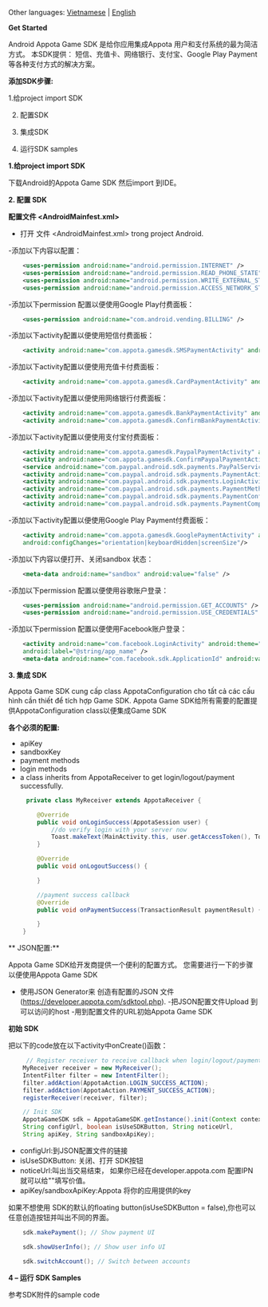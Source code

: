 Other languages: [Vietnamese](README.md) | [English](README_EN.md)

**Get Started**

Android Appota Game SDK 是给你应用集成Appota 用户和支付系统的最为简洁方式。 本SDK提供： 短信、充值卡、网络银行、支付宝、Google Play Payment等各种支付方式的解决方案。

**添加SDK步骤:**


1.给project import SDK

2. 配置SDK

3. 集成SDK

3. 运行SDK samples

 

**1.给project import SDK**

下载Android的Appota Game SDK 然后import 到IDE。

**2. 配置 SDK**

**配置文件 \<AndroidMainfest.xml\>**

- 打开 文件 \<AndroidMainfest.xml\> trong project Android.

-添加以下内容以配置：

``` xml
    <uses-permission android:name="android.permission.INTERNET" />
    <uses-permission android:name="android.permission.READ_PHONE_STATE" />
    <uses-permission android:name="android.permission.WRITE_EXTERNAL_STORAGE" />
    <uses-permission android:name="android.permission.ACCESS_NETWORK_STATE" />
```

-添加以下permission 配置以便使用Google Play付费面板：

``` xml
    <uses-permission android:name="com.android.vending.BILLING" />
```

-添加以下activity配置以便使用短信付费面板：

``` xml
    <activity android:name="com.appota.gamesdk.SMSPaymentActivity" android:theme="@style/Theme.Appota.GameSDK" android:configChanges="orientation|keyboardHidden|screenSize"/>
```

-添加以下activity配置以便使用充值卡付费面板：

``` xml
    <activity android:name="com.appota.gamesdk.CardPaymentActivity" android:theme="@style/Theme.Appota.GameSDK" android:configChanges="orientation|keyboardHidden|screenSize"/>
```

-添加以下activity配置以便使用网络银行付费面板：

``` xml
    <activity android:name="com.appota.gamesdk.BankPaymentActivity" android:theme="@style/Theme.Appota.GameSDK" android:configChanges="orientation|keyboardHidden|screenSize"/>
    <activity android:name="com.appota.gamesdk.ConfirmBankPaymentActivity" android:theme="@style/Theme.Appota.GameSDK" android:configChanges="orientation|keyboardHidden|screenSize"/>
```

-添加以下activity配置以便使用支付宝付费面板：


``` xml
    <activity android:name="com.appota.gamesdk.PaypalPaymentActivity" android:theme="@style/Theme.Appota.GameSDK" android:configChanges="orientation|keyboardHidden|screenSize"/>
    <activity android:name="com.appota.gamesdk.ConfirmPaypalPaymentActivity" android:theme="@style/Theme.Appota.GameSDK" android:configChanges="orientation|keyboardHidden|screenSize"/>
    <service android:name="com.paypal.android.sdk.payments.PayPalService" android:exported="false" />
    <activity android:name="com.paypal.android.sdk.payments.PaymentActivity" />
    <activity android:name="com.paypal.android.sdk.payments.LoginActivity" />
    <activity android:name="com.paypal.android.sdk.payments.PaymentMethodActivity" />
    <activity android:name="com.paypal.android.sdk.payments.PaymentConfirmActivity" />
    <activity android:name="com.paypal.android.sdk.payments.PaymentCompletedActivity" />
```

-添加以下activity配置以便使用Google Play Payment付费面板：


``` xml
    <activity android:name="com.appota.gamesdk.GooglePaymentActivity" android:theme="@style/Theme.Appota.GameSDK" 
    android:configChanges="orientation|keyboardHidden|screenSize"/>
```

-添加以下内容以便打开、关闭sandbox 状态：

``` xml
    <meta-data android:name="sandbox" android:value="false" />
```

-添加以下permission 配置以便使用谷歌账户登录：

``` xml
    <uses-permission android:name="android.permission.GET_ACCOUNTS" />
    <uses-permission android:name="android.permission.USE_CREDENTIALS" />
```

-添加以下permission 配置以便使用Facebook账户登录：

``` xml
    <activity android:name="com.facebook.LoginActivity" android:theme="@android:style/Theme.Translucent.NoTitleBar"
    android:label="@string/app_name" />
    <meta-data android:name="com.facebook.sdk.ApplicationId" android:value="YOUR_FACEBOOK_APP_ID" />
```
 

**3. 集成 SDK**

Appota Game SDK cung cấp class AppotaConfiguration cho tất cả các cấu hình cần thiết để tích hợp Game SDK. Appota Game SDK给所有需要的配置提供AppotaConfiguration class以便集成Game SDK

**各个必须的配置:**

 - apiKey
 - sandboxKey
 - payment methods
 - login methods
 - a class inherits from AppotaReceiver to get login/logout/payment successfully.

``` java
     private class MyReceiver extends AppotaReceiver {

        @Override
        public void onLoginSuccess(AppotaSession user) {
            //do verify login with your server now
            Toast.makeText(MainActivity.this, user.getAccessToken(), Toast.LENGTH_SHORT).show();
        }

        @Override
        public void onLogoutSuccess() {

        }

        //payment success callback
        @Override
        public void onPaymentSuccess(TransactionResult paymentResult) {

        }
    } 
```

** JSON配置:**

Appota Game SDK给开发商提供一个便利的配置方式。 您需要进行一下的步骤以便使用Appota Game SDK

 - 使用JSON Generator来 创造有配置的JSON 文件
(https://developer.appota.com/sdktool.php).
 -把JSON配置文件Upload 到可以访问的host
 -用到配置文件的URL初始Appota Game SDK

**初始 SDK**

把以下的code放在以下activity中onCreate()函数：

``` java
     // Register receiver to receive callback when login/logout/payment success
    MyReceiver receiver = new MyReceiver();
    IntentFilter filter = new IntentFilter();
    filter.addAction(AppotaAction.LOGIN_SUCCESS_ACTION);
    filter.addAction(AppotaAction.PAYMENT_SUCCESS_ACTION);
    registerReceiver(receiver, filter);

    // Init SDK
    AppotaGameSDK sdk = AppotaGameSDK.getInstance().init(Context context, 
    String configUrl, boolean isUseSDKButton, String noticeUrl, 
    String apiKey, String sandboxApiKey);
```

 - configUrl:到JSON配置文件的链接
 - isUseSDKButton: 关闭、打开 SDK按钮
 - noticeUrl:叫出当交易结束， 如果你已经在developer.appota.com 配置IPN就可以给""填写价值。
 - apiKey/sandboxApiKey:Appota 将你的应用提供的key 

如果不想使用 SDK的默认的floating button(isUseSDKButton = false),你也可以任意创造按钮并叫出不同的界面。

``` java
    sdk.makePayment(); // Show payment UI
```

``` java
    sdk.showUserInfo(); // Show user info UI
```

``` java
    sdk.switchAccount(); // Switch between accounts
```
 

**4 – 运行 SDK Samples**

参考SDK附件的sample code

